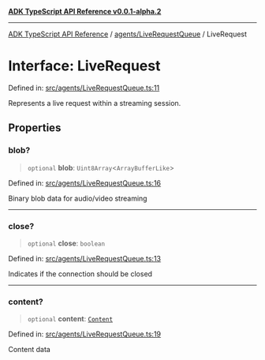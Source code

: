 [**ADK TypeScript API Reference v0.0.1-alpha.2**](../../../README.md)

***

[ADK TypeScript API Reference](../../../modules.md) / [agents/LiveRequestQueue](../README.md) / LiveRequest

# Interface: LiveRequest

Defined in: [src/agents/LiveRequestQueue.ts:11](https://github.com/njraladdin/adk-typescript/blob/main/src/agents/LiveRequestQueue.ts#L11)

Represents a live request within a streaming session.

## Properties

### blob?

> `optional` **blob**: `Uint8Array`\<`ArrayBufferLike`\>

Defined in: [src/agents/LiveRequestQueue.ts:16](https://github.com/njraladdin/adk-typescript/blob/main/src/agents/LiveRequestQueue.ts#L16)

Binary blob data for audio/video streaming

***

### close?

> `optional` **close**: `boolean`

Defined in: [src/agents/LiveRequestQueue.ts:13](https://github.com/njraladdin/adk-typescript/blob/main/src/agents/LiveRequestQueue.ts#L13)

Indicates if the connection should be closed

***

### content?

> `optional` **content**: [`Content`](../../../models/types/interfaces/Content.md)

Defined in: [src/agents/LiveRequestQueue.ts:19](https://github.com/njraladdin/adk-typescript/blob/main/src/agents/LiveRequestQueue.ts#L19)

Content data
